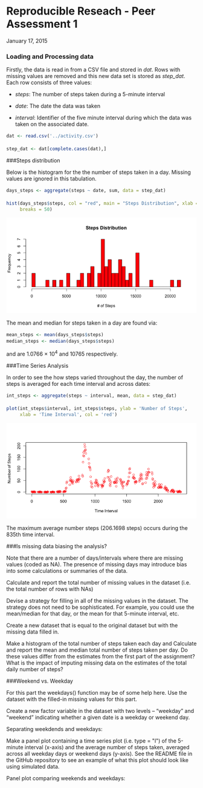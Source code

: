 # Reproducible Reseach - Peer Assessment 1
January 17, 2015  

### Loading and Processing data

Firstly, the data is read in from a CSV file and stored in *dat*.  Rows with missing values are removed and this new data set is stored as *step_dat*.  Each row consists of three values:

- *steps*: The number of steps taken during a 5-minute interval

- *date*: The date the data was taken

- *interval*: Identifier of the five minute interval during which the data was taken on the associated date.


```r
dat <- read.csv('../activity.csv')

step_dat <- dat[complete.cases(dat),]
```

###Steps distribution

Below is the histogram for the the number of steps taken in a day.  Missing values are ignored in this tabulation.


```r
days_steps <- aggregate(steps ~ date, sum, data = step_dat)

hist(days_steps$steps, col = "red", main = "Steps Distribution", xlab = "# of Steps",
     breaks = 50)
```

![plot of chunk hist](./PA1_template_files/figure-html/hist.png) 

The mean and median for steps taken in a day are found via:

```r
mean_steps <- mean(days_steps$steps)
median_steps <- median(days_steps$steps)
```
and are 1.0766 &times; 10<sup>4</sup> and 10765 respectively.

###Time Series Analysis

In order to see the how steps varied throughout the day, the number of steps is averaged for each time interval and across dates:



```r
int_steps <- aggregate(steps ~ interval, mean, data = step_dat)

plot(int_steps$interval, int_steps$steps, ylab = 'Number of Steps', 
     xlab = 'Time Interval', col = 'red')
```

![plot of chunk averagepattern](./PA1_template_files/figure-html/averagepattern.png) 

The maximum average number steps (206.1698 steps) occurs during the 835th time interval.

###Is missing data biasing the analysis?

Note that there are a number of days/intervals where there are missing values (coded as NA). The presence of missing days may introduce bias into some calculations or summaries of the data.

Calculate and report the total number of missing values in the dataset (i.e. the total number of rows with NAs)

Devise a strategy for filling in all of the missing values in the dataset. The strategy does not need to be sophisticated. For example, you could use the mean/median for that day, or the mean for that 5-minute interval, etc.

Create a new dataset that is equal to the original dataset but with the missing data filled in.

Make a histogram of the total number of steps taken each day and Calculate and report the mean and median total number of steps taken per day. Do these values differ from the estimates from the first part of the assignment? What is the impact of imputing missing data on the estimates of the total daily number of steps?



###Weekend vs. Weekday

For this part the weekdays() function may be of some help here. Use the dataset with the filled-in missing values for this part.

Create a new factor variable in the dataset with two levels – “weekday” and “weekend” indicating whether a given date is a weekday or weekend day.

Separating weekdends and weekdays:


Make a panel plot containing a time series plot (i.e. type = "l") of the 5-minute interval (x-axis) and the average number of steps taken, averaged across all weekday days or weekend days (y-axis). See the README file in the GitHub repository to see an example of what this plot should look like using simulated data.

Panel plot comparing weekends and weekdays:





